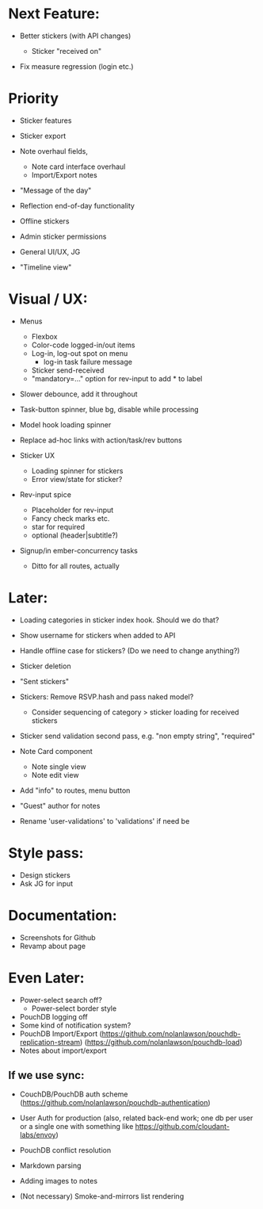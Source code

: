 # Next Feature:
- Better stickers (with API changes)
  - Sticker "received on"

- Fix measure regression (login etc.)

# Priority
- Sticker features
- Sticker export
- Note overhaul fields,
  - Note card interface overhaul
  - Import/Export notes
- "Message of the day"
- Reflection end-of-day functionality

- Offline stickers
- Admin sticker permissions
- General UI/UX, JG
- "Timeline view"

# Visual / UX:
- Menus
  - Flexbox
  - Color-code logged-in/out items
  - Log-in, log-out spot on menu
    - log-in task failure message
  - Sticker send-received
  - "mandatory=..." option for rev-input to add * to label
- Slower debounce, add it throughout
- Task-button spinner, blue bg, disable while processing
- Model hook loading spinner
- Replace ad-hoc links with action/task/rev buttons

- Sticker UX
  - Loading spinner for stickers
  - Error view/state for sticker?

- Rev-input spice
  - Placeholder for rev-input
  - Fancy check marks etc.
  - star for required
  - optional (header|subtitle?)

- Signup/in ember-concurrency tasks
  - Ditto for all routes, actually

# Later:
- Loading categories in sticker index hook. Should we do that?
- Show username for stickers when added to API

- Handle offline case for stickers? (Do we need to change anything?)
- Sticker deletion
- "Sent stickers"

- Stickers: Remove RSVP.hash and pass naked model?
  - Consider sequencing of category > sticker loading for received stickers
- Sticker send validation second pass, e.g. "non empty string", "required"

- Note Card component
  - Note single view
  - Note edit view
- Add "info" to routes, menu button
- "Guest" author for notes
- Rename 'user-validations' to 'validations' if need be

# Style pass:
- Design stickers
- Ask JG for input

# Documentation:
- Screenshots for Github
- Revamp about page

# Even Later:
- Power-select search off?
  - Power-select border style
- PouchDB logging off
- Some kind of notification system?
- PouchDB Import/Export
    (https://github.com/nolanlawson/pouchdb-replication-stream)
    (https://github.com/nolanlawson/pouchdb-load)
- Notes about import/export

## If we use sync:
- CouchDB/PouchDB auth scheme
  (https://github.com/nolanlawson/pouchdb-authentication)
- User Auth for production
  (also, related back-end work; one db per user or a single one with something like https://github.com/cloudant-labs/envoy)
- PouchDB conflict resolution

- Markdown parsing
- Adding images to notes
- (Not necessary) Smoke-and-mirrors list rendering

